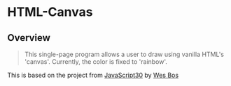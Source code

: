 # HTML-Canvas

## Overview

> This single-page program allows a user to draw using vanilla HTML's 'canvas'. Currently, the color is fixed to 'rainbow'.

This is based on the project from [JavaScript30](https://javascript30.com/) by [Wes Bos](https://twitter.com/wesbos?ref_src=twsrc%5Egoogle%7Ctwcamp%5Eserp%7Ctwgr%5Eauthor)
